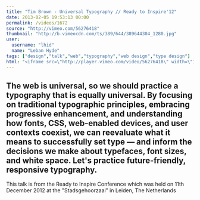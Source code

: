 ```yaml
---
title: "Tim Brown - Universal Typography // Ready to Inspire'12"
date: 2013-02-05 19:53:13 00:00
permalink: /videos/1672
source: "http://vimeo.com/56276418"
thumbnail: "http://b.vimeocdn.com/ts/389/644/389644304_1280.jpg"
user:
  username: "lhid"
  name: "Leban Hyde"
tags: ["design","talk","web","typography","web design","type design"]
html: "<iframe src=\"http://player.vimeo.com/video/56276418\" width=\"1280\" height=\"720\" frameborder=\"0\" webkitAllowFullScreen mozallowfullscreen allowFullScreen></iframe>"
---
```


The web is universal, so we should practice a typography that is equally universal. By focusing on traditional typographic principles, embracing progressive enhancement, and understanding how fonts, CSS, web-enabled devices, and user contexts coexist, we can reevaluate what it means to successfully set type — and inform the decisions we make about typefaces, font sizes, and white space. Let's practice future-friendly, responsive typography.
--
This talk is from the Ready to Inspire Conference which was held on 11th December 2012 at the "Stadsgehoorzaal" in Leiden, The Netherlands
